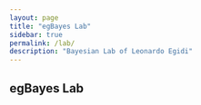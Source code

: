 ```yaml
---
layout: page
title: "egBayes Lab"
sidebar: true
permalink: /lab/
description: "Bayesian Lab of Leonardo Egidi"
---
```


## egBayes Lab

